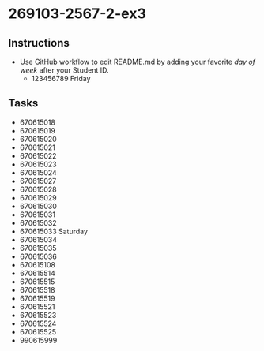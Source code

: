 # 269103-2567-2-ex3

## Instructions

* Use GitHub workflow to edit README.md by adding your favorite *day of week* after your Student ID.
  * 123456789 Friday

## Tasks

* 670615018
* 670615019
* 670615020
* 670615021
* 670615022
* 670615023
* 670615024
* 670615027
* 670615028
* 670615029
* 670615030
* 670615031
* 670615032
* 670615033 Saturday
* 670615034
* 670615035
* 670615036
* 670615108
* 670615514
* 670615515
* 670615518
* 670615519
* 670615521
* 670615523
* 670615524
* 670615525
* 990615999
